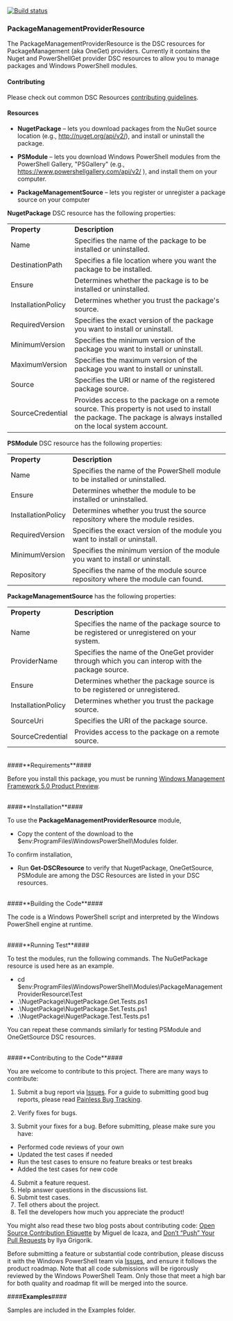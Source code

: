 
[![Build status](https://ci.appveyor.com/api/github/webhook?id=at4imw6ds7tcppkj/branch/master?svg=true)](https://ci.appveyor.com/project/PowerShell/PackageManagementProviderResource/branch/master)

### PackageManagementProviderResource

The PackageManagementProviderResource is the DSC resources for PackageManagement (aka OneGet) providers. Currently it contains the Nuget and PowerShellGet provider DSC resources to allow you to manage packages and Windows PowerShell modules.

#### Contributing
Please check out common DSC Resources [contributing guidelines](https://github.com/PowerShell/DscResource.Kit/blob/master/CONTRIBUTING.md).

#### Resources

* **NugetPackage** – lets you download packages from the NuGet source location (e.g., http://nuget.org/api/v2/), and install or uninstall the package.

* **PSModule** – lets you download Windows PowerShell modules from the PowerShell Gallery, "PSGallery" (e.g., https://www.powershellgallery.com/api/v2/ ), and install them on your computer.

* **PackageManagementSource** – lets you register or unregister a package source on your computer

**NugetPackage** DSC resource has the following properties:
<table>
    <tr>
        <td> <b>Property</b> </td>
        <td><b>Description</b> </td>
    </tr>
    <tr>
        <td>Name</td>
        <td>Specifies the name of the package to be installed or uninstalled.</td>
    </tr>
    <tr>
    <td>DestinationPath</td>
    <td>Specifies a file location where you want the package to be installed.</td>
    </tr>
    <tr>
    <td>Ensure</td>
    <td>Determines whether the package is to be installed or uninstalled.</td>
    </tr>
    <tr>
    <td>InstallationPolicy</td>
    <td>Determines whether you trust the package's source.</td>
    </tr>
    <tr>
    <td>RequiredVersion</td>
    <td>Specifies the exact version of the package you want to install or uninstall.</td>
    </tr>
    <tr>
    <td>MinimumVersion</td>
    <td>Specifies the minimum version of the package you want to install or uninstall.</td>
    </tr>
    <tr>
    <td>MaximumVersion</td>
    <td>Specifies the maximum version of the package you want to install or uninstall.</td>
    </tr>
    <tr>
    <td>Source</td>
    <td>Specifies the URI or name of the registered package source.</td>
    </tr>
    <tr>
    <td>SourceCredential</td>
    <td>Provides access to the package on a remote source. This property is not used to install the package. The package is always installed on the local system account.</td>
    </tr>
</table>

**PSModule** DSC resource has the following properties:

<table>
    <tr>
        <td><b>Property</b></td>
        <td><b>Description</b></td>
    </tr>
    <tr>
        <td>Name</td>
        <td>Specifies the name of the PowerShell module to be installed or uninstalled.</td>
    </tr>
    <tr>
    <td>Ensure</td>
    <td>Determines whether the module to be installed or uninstalled.</td>
    </tr>
    <tr>
    <td>InstallationPolicy</td>
    <td>Determines whether you trust the source repository where the module resides.</td>
    </tr>
    <tr>
    <td>RequiredVersion</td>
    <td>Specifies the exact version of the module you want to install or uninstall.</td>
    </tr>
    <tr>
    <td>MinimumVersion</td>
    <td>Specifies the minimum version of the module you want to install or uninstall.</td>
    </tr>
    <tr>
    <td>Repository</td>
    <td>Specifies the name of the module source repository where the module can found.</td>
    </tr>
</table>

**PackageManagementSource** has the following properties:

<table>
    <tr>
        <td><b>Property</b></td>
        <td><b>Description</b></td>
    </tr>
    <tr>
        <td>Name</td>
        <td>Specifies the name of the package source to be registered or unregistered on your system.</td>
    </tr>
    <tr>
      <td>ProviderName</td>
      <td>Specifies the name of the OneGet provider through which you can interop with the package source.</td>
    </tr>
    <tr>
    <td>Ensure</td>
    <td>Determines whether the package source is to be registered or unregistered.</td>
    </tr>
    <tr>
    <td>InstallationPolicy</td>
    <td>Determines whether you trust the package source.</td>
    </tr>
    <tr>
    <td>SourceUri</td>
    <td>Specifies the URI of the package source.</td>
    </tr>
    <tr>
    <td>SourceCredential</td>
    <td>Provides access to the package on a remote source.</td>
    </tr>
</table>
<br/>
####**Requirements**####

Before you install this package, you must be running  [Windows Management Framework 5.0 Product Preview](https://www.microsoft.com/en-us/download/details.aspx?id=48729).

<br/>
####**Installation**####

To use the **PackageManagementProviderResource** module,
* Copy the content of the download to the $env:ProgramFiles\WindowsPowerShell\Modules folder.

To confirm installation,
* Run **Get-DSCResource** to verify that NugetPackage, OneGetSource, PSModule are among the DSC Resources are listed in your DSC resources.

<br/>
####**Building the Code**####

The code is a Windows PowerShell script and interpreted by the Windows PowerShell engine at runtime.

<br/>
####**Running Test**####

To test the modules, run the following commands. The NuGetPackage resource is used here as an example.
* cd $env:ProgramFiles\WindowsPowerShell\Modules\PackageManagementProviderResource\Test
* .\NugetPackage\NugetPackage.Get.Tests.ps1
* .\NugetPackage\NugetPackage.Set.Tests.ps1
* .\NugetPackage\NugetPackage.Test.Tests.ps1

You can repeat these commands similarly for testing PSModule and OneGetSource DSC resources.

<br/>
####**Contributing to the Code**####

You are welcome to contribute to this project. There are many ways to contribute:

1.	Submit a bug report via [Issues]( https://github.com/PowerShell/PackageManagementProviderResource/issues). For a guide to submitting good bug reports, please read [Painless Bug Tracking](http://www.joelonsoftware.com/articles/fog0000000029.html).

2.	Verify fixes for bugs.

3.	Submit your fixes for a bug. Before submitting, please make sure you have:
 - Performed code reviews of your own
 - Updated the test cases if needed
 - Run the test cases to ensure no feature breaks or test breaks
 - Added the test cases for new code
4.	Submit a feature request.
5.	Help answer questions in the discussions list.
6.	Submit test cases.
7.	Tell others about the project.
8.	Tell the developers how much you appreciate the product!

You might also read these two blog posts about contributing code: [Open Source Contribution Etiquette](http://tirania.org/blog/archive/2010/Dec-31.html) by Miguel de Icaza, and [Don’t “Push” Your Pull Requests](http://www.igvita.com/2011/12/19/dont-push-your-pull-requests/) by Ilya Grigorik.

Before submitting a feature or substantial code contribution, please discuss it with the Windows PowerShell team via [Issues]( https://github.com/WindowsPowerShell/OneGetResource/issues), and ensure it follows the product roadmap. Note that all code submissions will be rigorously reviewed by the Windows PowerShell Team. Only those that meet a high bar for both quality and roadmap fit will be merged into the source.

####**Examples**####

Samples are included in the Examples folder.
